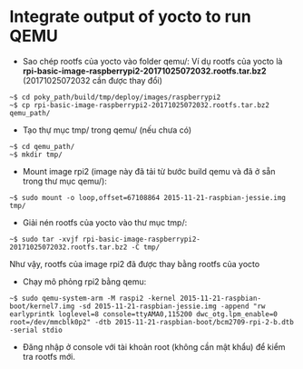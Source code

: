 ﻿# Integrate output of yocto to run QEMU

- Sao chép rootfs của yocto vào folder qemu/: 
Ví dụ rootfs của yocto là **rpi-basic-image-raspberrypi2-20171025072032.rootfs.tar.bz2** (20171025072032 cần được thay đổi)
```
~$ cd poky_path/build/tmp/deploy/images/raspberrypi2
~$ cp rpi-basic-image-raspberrypi2-20171025072032.rootfs.tar.bz2 qemu_path/
```

- Tạo thự mục tmp/ trong qemu/ (nếu chưa có)
```
~$ cd qemu_path/
~$ mkdir tmp/
```

- Mount image rpi2 (image này đã tải từ bước build qemu và đã ở sẵn trong thư mục qemu/):
```
~$ sudo mount -o loop,offset=67108864 2015-11-21-raspbian-jessie.img tmp/
```

- Giải nén rootfs của yocto vào thư mục tmp/:
```
~$ sudo tar -xvjf rpi-basic-image-raspberrypi2-20171025072032.rootfs.tar.bz2 -C tmp/
```

<aside class="notice">
Như vậy, rootfs của image rpi2 đã được thay bằng rootfs của yocto
</aside>

- Chạy mô phỏng rpi2 bằng qemu:
```
~$ sudo qemu-system-arm -M raspi2 -kernel 2015-11-21-raspbian-boot/kernel7.img -sd 2015-11-21-raspbian-jessie.img -append "rw earlyprintk loglevel=8 console=ttyAMA0,115200 dwc_otg.lpm_enable=0 root=/dev/mmcblk0p2" -dtb 2015-11-21-raspbian-boot/bcm2709-rpi-2-b.dtb -serial stdio
```

- Đăng nhập ở console với tài khoản root (không cần mật khẩu) để kiểm tra rootfs mới.

